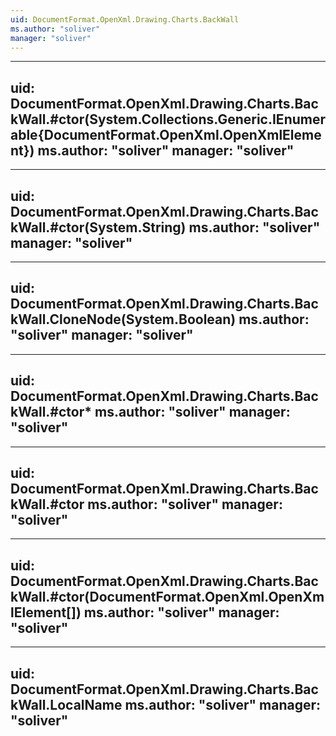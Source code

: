```yaml
---
uid: DocumentFormat.OpenXml.Drawing.Charts.BackWall
ms.author: "soliver"
manager: "soliver"
---
```


---
uid: DocumentFormat.OpenXml.Drawing.Charts.BackWall.#ctor(System.Collections.Generic.IEnumerable{DocumentFormat.OpenXml.OpenXmlElement})
ms.author: "soliver"
manager: "soliver"
---

---
uid: DocumentFormat.OpenXml.Drawing.Charts.BackWall.#ctor(System.String)
ms.author: "soliver"
manager: "soliver"
---

---
uid: DocumentFormat.OpenXml.Drawing.Charts.BackWall.CloneNode(System.Boolean)
ms.author: "soliver"
manager: "soliver"
---

---
uid: DocumentFormat.OpenXml.Drawing.Charts.BackWall.#ctor*
ms.author: "soliver"
manager: "soliver"
---

---
uid: DocumentFormat.OpenXml.Drawing.Charts.BackWall.#ctor
ms.author: "soliver"
manager: "soliver"
---

---
uid: DocumentFormat.OpenXml.Drawing.Charts.BackWall.#ctor(DocumentFormat.OpenXml.OpenXmlElement[])
ms.author: "soliver"
manager: "soliver"
---

---
uid: DocumentFormat.OpenXml.Drawing.Charts.BackWall.LocalName
ms.author: "soliver"
manager: "soliver"
---
